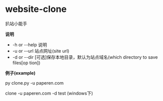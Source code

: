 # website-clone

扒站小能手

__说明__

* -h or --help 说明
* -u or --url 站点网址(site url)
* -d or --dir [可选]保存本地目录，默认为站点域名(which directory to save files[op
tion])

__例子(example)__

py clone.py -u paperen.com

clone -u paperen.com -d test (windows下)